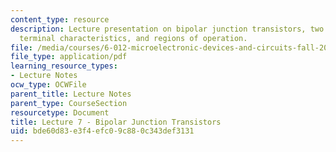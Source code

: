 ```yaml
---
content_type: resource
description: Lecture presentation on bipolar junction transistors, two coupled diodes,
  terminal characteristics, and regions of operation.
file: /media/courses/6-012-microelectronic-devices-and-circuits-fall-2009/bde60d83e3f4efc09c880c343def3131_MIT6_012F09_lec07.pdf
file_type: application/pdf
learning_resource_types:
- Lecture Notes
ocw_type: OCWFile
parent_title: Lecture Notes
parent_type: CourseSection
resourcetype: Document
title: Lecture 7 - Bipolar Junction Transistors
uid: bde60d83-e3f4-efc0-9c88-0c343def3131
---
```

